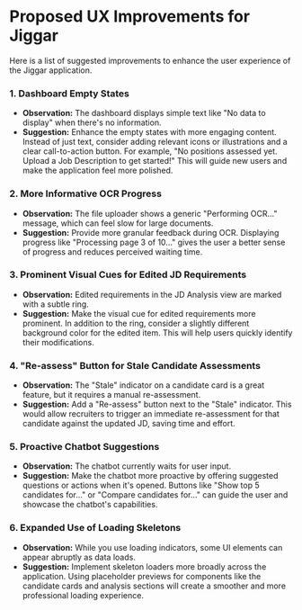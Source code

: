 # Proposed UX Improvements for Jiggar

Here is a list of suggested improvements to enhance the user experience of the Jiggar application.

### 1. Dashboard Empty States

*   **Observation:** The dashboard displays simple text like "No data to display" when there's no information.
*   **Suggestion:** Enhance the empty states with more engaging content. Instead of just text, consider adding relevant icons or illustrations and a clear call-to-action button. For example, "No positions assessed yet. Upload a Job Description to get started!" This will guide new users and make the application feel more polished.

### 2. More Informative OCR Progress

*   **Observation:** The file uploader shows a generic "Performing OCR..." message, which can feel slow for large documents.
*   **Suggestion:** Provide more granular feedback during OCR. Displaying progress like "Processing page 3 of 10..." gives the user a better sense of progress and reduces perceived waiting time.

### 3. Prominent Visual Cues for Edited JD Requirements

*   **Observation:** Edited requirements in the JD Analysis view are marked with a subtle ring.
*   **Suggestion:** Make the visual cue for edited requirements more prominent. In addition to the ring, consider a slightly different background color for the edited item. This will help users quickly identify their modifications.

### 4. "Re-assess" Button for Stale Candidate Assessments

*   **Observation:** The "Stale" indicator on a candidate card is a great feature, but it requires a manual re-assessment.
*   **Suggestion:** Add a "Re-assess" button next to the "Stale" indicator. This would allow recruiters to trigger an immediate re-assessment for that candidate against the updated JD, saving time and effort.

### 5. Proactive Chatbot Suggestions

*   **Observation:** The chatbot currently waits for user input.
*   **Suggestion:** Make the chatbot more proactive by offering suggested questions or actions when it's opened. Buttons like "Show top 5 candidates for..." or "Compare candidates for..." can guide the user and showcase the chatbot's capabilities.

### 6. Expanded Use of Loading Skeletons

*   **Observation:** While you use loading indicators, some UI elements can appear abruptly as data loads.
*   **Suggestion:** Implement skeleton loaders more broadly across the application. Using placeholder previews for components like the candidate cards and analysis sections will create a smoother and more professional loading experience.
